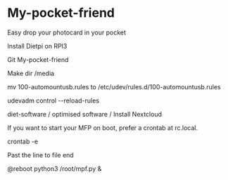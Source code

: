 # My-pocket-friend
Easy drop your photocard in your pocket

Install Dietpi on RPI3<br>



Git My-pocket-friend<br>

Make dir /media<br>

mv 100-automountusb.rules to /etc/udev/rules.d/100-automountusb.rules<br>

udevadm control --reload-rules

diet-software / optimised software / Install Nextcloud

If you want to start your MFP on boot, prefer a crontab at rc.local.

crontab -e

Past the line to file end

@reboot python3 /root/mpf.py &
